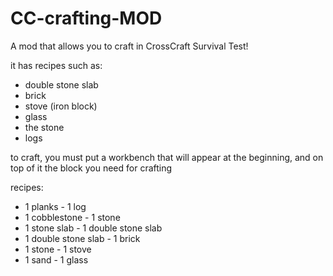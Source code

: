 # CC-crafting-MOD

A mod that allows you to craft in CrossCraft Survival Test!

it has recipes such as:
- double stone slab
- brick
- stove (iron block)
- glass
- the stone
- logs

to craft, you must put a workbench that will appear at the beginning, and on top of it the block you need for crafting

recipes: 
- 1 planks - 1 log
- 1 cobblestone - 1 stone
- 1 stone slab - 1 double stone slab
- 1 double stone slab - 1 brick
- 1 stone - 1 stove
- 1 sand - 1 glass
